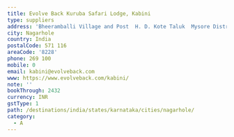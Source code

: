 ```yaml
---
title: Evolve Back Kuruba Safari Lodge, Kabini
type: suppliers
address: 'Bheeramballi Village and Post  H. D. Kote Taluk  Mysore District   '
city: Nagarhole
country: India
postalCode: 571 116
areaCode: '8228'
phone: 269 100
mobile: 0
email: kabini@evolveback.com
www: https://www.evolveback.com/kabini/
note: ''
bookThrough: 2432
currency: INR
gstType: 1
path: /destinations/india/states/karnataka/cities/nagarhole/
category:
  - A
---
```



